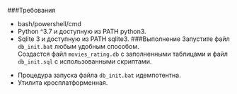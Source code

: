 ###Требования
* bash/powershell/cmd
* Python ^3.7 и доступную из PATH python3.  
* Sqlite 3 и доступную из PATH sqlite3.
###Выполнение
Запустите файл `db_init.bat` любым удобным способом. <br>
Создастся файл `movies_rating.db` с заполненными таблицами и файл `db_init.sql` с использованными скриптами.

- Процедура запуска файла `db_init.bat` идемпотентна.
- Утилита кросплатформенная.

